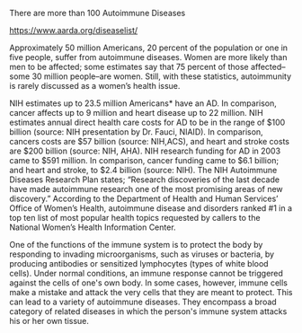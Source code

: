 There are more than 100 Autoimmune Diseases

https://www.aarda.org/diseaselist/

Approximately 50 million Americans, 20 percent of the population or one in five people, suffer from autoimmune diseases. Women are more likely than men to be affected; some estimates say that 75 percent of those affected–some 30 million people–are women. Still, with these statistics, autoimmunity is rarely discussed as a women’s health issue.

NIH estimates up to 23.5 million Americans* have an AD. In comparison, cancer affects up to 9 million and heart disease up to 22 million.
NIH estimates annual direct health care costs for AD to be in the range of $100 billion (source: NIH presentation by Dr. Fauci, NIAID). In comparison, cancers costs are $57 billion (source: NIH,ACS), and heart and stroke costs are $200 billion (source: NIH, AHA).
NIH research funding for AD in 2003 came to $591 million. In comparison, cancer funding came to $6.1 billion; and heart and stroke, to $2.4 billion (source: NIH).
The NIH Autoimmune Diseases Research Plan states; “Research discoveries of the last decade have made autoimmune research one of the most promising areas of new discovery.”
According to the Department of Health and Human Services’ Office of Women’s Health, autoimmune disease and disorders ranked #1 in a top ten list of most popular health topics requested by callers to the National Women’s Health Information Center.

One of the functions of the immune system is to protect the body by responding to invading microorganisms, such as viruses or bacteria, by producing antibodies or sensitized lymphocytes (types of white blood cells). Under normal conditions, an immune response cannot be triggered against the cells of one's own body. In some cases, however, immune cells make a mistake and attack the very cells that they are meant to protect. This can lead to a variety of autoimmune diseases. They encompass a broad category of related diseases in which the person's immune system attacks his or her own tissue.


